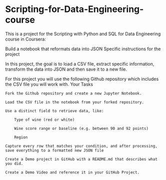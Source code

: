 # Scripting-for-Data-Engineering-course
This is a project for the Scripting with Python and SQL for Data Engineering course in Coursera:

Build a notebook that reformats data into JSON
Specific instructions for the project

In this project, the goal is to load a CSV file, extract specific information, transform the data into JSON and then save it to a new file.

For this project you will use the following Github repository which includes the CSV file you will work with. 
Your Tasks

    Fork the Github repository and create a new Jupyter Notebook.

    Load the CSV file in the notebook from your forked repository.

    Use a distinct field to retrieve data, like:

        Type of wine (red or white)

        Wine score range or baseline (e.g. between 90 and 92 points)

        Region

    Capture every row that matches your condition, and after processing, save everything to a formatted new JSON file

    Create a Demo project in GitHub with a README.md that describes what you did.

    Create a Demo Video and reference it in your GitHub Project.
